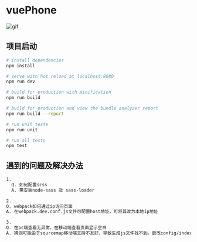# vuePhone

> 
  ![gif](https://github.com/chenluily0451/vuePhoneDemo/blob/master/src/assets/intro.gif)

## 项目启动

``` bash
# install dependencies
npm install

# serve with hot reload at localhost:8080
npm run dev

# build for production with minification
npm run build

# build for production and view the bundle analyzer report
npm run build --report

# run unit tests
npm run unit

# run all tests
npm test
```

## 遇到的问题及解决办法

``` bash
1.
  Q. 如何配置scss
  A. 需安装node-sass 及 sass-loader
```

``` bash
2.
Q. webpack如何通过ip访问页面
A. 在webpack.dev.conf.js文件可配置host地址，可将其改为本地ip地址

```

``` bash
3.
Q. 在pc端查看无异常，在移动端查看页面显示空白
A. 猜测可能由于sourcemap移动端支持不友好，导致生成js文件找不到。更改config/index.js文件下的devtool为inline-source-map或none，即直接行内引用soucemap或者不引用。

```
